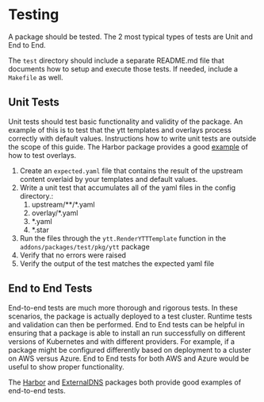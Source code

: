 # Testing

A package should be tested. The 2 most typical types of tests are Unit and End to End.

The `test` directory should include a separate README.md file that documents how to setup and execute those tests. If needed, include a `Makefile` as well.

## Unit Tests

Unit tests should test basic functionality and validity of the package. An example of this is to test that the ytt templates and overlays process correctly with default values. Instructions how to write unit tests are outside the scope of this guide. The Harbor package provides a good [example](https://github.com/vmware-tanzu/community-edition/tree/main/addons/packages/harbor/2.3.3/test/unittest) of how to test overlays.

1. Create an `expected.yaml` file that contains the result of the upstream content overlaid by your templates and default values.
2. Write a unit test that accumulates all of the yaml files in the config directory.:
   1. upstream/**/*.yaml
   2. overlay/*.yaml
   3. *.yaml
   4. *.star
3. Run the files through the `ytt.RenderYTTTemplate` function in the `addons/packages/test/pkg/ytt` package
4. Verify that no errors were raised
5. Verify the output of the test matches the expected yaml file

## End to End Tests

End-to-end tests are much more thorough and rigorous tests. In these scenarios, the package is actually deployed to a test cluster. Runtime tests and validation can then be performed. End to End tests can be helpful in ensuring that a package is able to install an run successfully on different versions of Kubernetes and with different providers. For example, if a package might be configured differently based on deployment to a cluster on AWS versus Azure. End to End tests for both AWS and Azure would be useful to show proper functionality.

The [Harbor](https://github.com/vmware-tanzu/community-edition/tree/main/addons/packages/harbor/2.3.3/test/e2e) and [ExternalDNS](https://github.com/vmware-tanzu/community-edition/tree/main/addons/packages/external-dns/0.10.0/test/e2e) packages both provide good examples of end-to-end tests.
